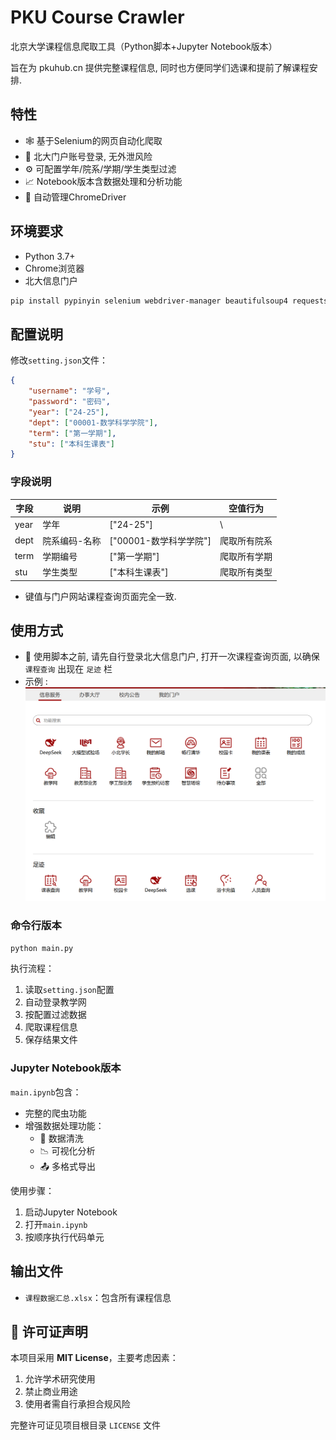 # PKU Course Crawler

北京大学课程信息爬取工具（Python脚本+Jupyter Notebook版本）

旨在为 pkuhub.cn 提供完整课程信息, 同时也方便同学们选课和提前了解课程安排. 

## 特性

- 🕸️ 基于Selenium的网页自动化爬取
- 🔐 北大门户账号登录, 无外泄风险
- ⚙️ 可配置学年/院系/学期/学生类型过滤
- 📈 Notebook版本含数据处理和分析功能
- 🤖 自动管理ChromeDriver

## 环境要求

- Python 3.7+
- Chrome浏览器
- 北大信息门户

```bash
pip install pypinyin selenium webdriver-manager beautifulsoup4 requests pandas openpyxl
```

## 配置说明

修改`setting.json`文件：

```json
{
    "username": "学号",
    "password": "密码",
    "year": ["24-25"],
    "dept": ["00001-数学科学学院"],
    "term": ["第一学期"],
    "stu": ["本科生课表"]
}
```

### 字段说明

| 字段   | 说明         | 示例               | 空值行为         |
|--------|--------------|--------------------|------------------|
| year   | 学年         | ["24-25"]          |   \   |
| dept   | 院系编码-名称| ["00001-数学科学学院"] | 爬取所有院系 |
| term   | 学期编号     | ["第一学期"]  | 爬取所有学期     |
| stu    | 学生类型     | ["本科生课表"]     | 爬取所有类型     |

- 键值与门户网站课程查询页面完全一致. 

## 使用方式

- :star2: 使用脚本之前, 请先自行登录北大信息门户, 打开一次课程查询页面, 以确保 `课程查询` 出现在 `足迹` 栏
- 示例 : 
![alt text](image-1.png)

### 命令行版本

```bash
python main.py
```

执行流程：
1. 读取`setting.json`配置
2. 自动登录教学网
3. 按配置过滤数据
4. 爬取课程信息
5. 保存结果文件

### Jupyter Notebook版本

`main.ipynb`包含：
- 完整的爬虫功能
- 增强数据处理功能：
  - 🧹 数据清洗
  - 📉 可视化分析
  - 📤 多格式导出

使用步骤：
1. 启动Jupyter Notebook
2. 打开`main.ipynb`
3. 按顺序执行代码单元

## 输出文件

- `课程数据汇总.xlsx`：包含所有课程信息

## 📜 许可证声明

本项目采用 **MIT License**，主要考虑因素：
1. 允许学术研究使用
2. 禁止商业用途
3. 使用者需自行承担合规风险

完整许可证见项目根目录 `LICENSE` 文件